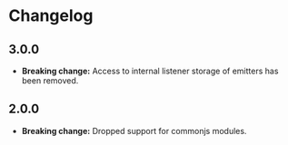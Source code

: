 # Changelog

## 3.0.0
+ **Breaking change:** Access to internal listener storage of emitters has been removed.

## 2.0.0
+ **Breaking change:** Dropped support for commonjs modules.
